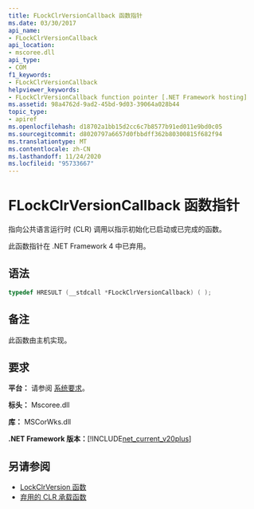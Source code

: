 ```yaml
---
title: FLockClrVersionCallback 函数指针
ms.date: 03/30/2017
api_name:
- FLockClrVersionCallback
api_location:
- mscoree.dll
api_type:
- COM
f1_keywords:
- FLockClrVersionCallback
helpviewer_keywords:
- FLockClrVersionCallback function pointer [.NET Framework hosting]
ms.assetid: 98a4762d-9ad2-45bd-9d03-39064a028b44
topic_type:
- apiref
ms.openlocfilehash: d18702a1bb15d2cc6c7b8577b91ed011e9bd0c05
ms.sourcegitcommit: d8020797a6657d0fbbdff362b80300815f682f94
ms.translationtype: MT
ms.contentlocale: zh-CN
ms.lasthandoff: 11/24/2020
ms.locfileid: "95733667"
---
```

# <a name="flockclrversioncallback-function-pointer"></a>FLockClrVersionCallback 函数指针

指向公共语言运行时 (CLR) 调用以指示初始化已启动或已完成的函数。  
  
 此函数指针在 .NET Framework 4 中已弃用。  
  
## <a name="syntax"></a>语法  
  
```cpp  
typedef HRESULT (__stdcall *FLockClrVersionCallback) ( );  
```  
  
## <a name="remarks"></a>备注  

 此函数由主机实现。  
  
## <a name="requirements"></a>要求  

 **平台：** 请参阅 [系统要求](../../get-started/system-requirements.md)。  
  
 **标头：** Mscoree.dll  
  
 **库：** MSCorWks.dll  
  
 **.NET Framework 版本：**[!INCLUDE[net_current_v20plus](../../../../includes/net-current-v20plus-md.md)]  
  
## <a name="see-also"></a>另请参阅

- [LockClrVersion 函数](lockclrversion-function.md)
- [弃用的 CLR 承载函数](deprecated-clr-hosting-functions.md)
